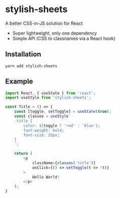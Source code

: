 # stylish-sheets

A better CSS-in-JS solution for React

- Super lightweight, only one dependency
- Simple API (CSS to classnames via a React hook)

## Installation

```
yarn add stylish-sheets
```

## Example

```javascript
import React, { useState } from 'react';
import useStyle from 'stylish-sheets';

const Title = () => {
    const [toggle, setToggle] = useState(true);
    const classes = useStyle`
    .title {
        color: ${toggle ? 'red' : 'blue'};
        font-weight: bold;
        font-size: 25px;
    }
    `;

    return (
        <p
            className={classes('title')}
            onClick={() => setToggle(t => !t)}
        >
            Hello World!
        </p>
    );
}
```